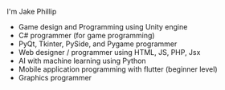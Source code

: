 I'm Jake Phillip

- Game design and Programming using Unity engine
- C# programmer (for game programming)
- PyQt, Tkinter, PySide, and Pygame programmer
- Web designer / programmer using HTML, JS, PHP, Jsx
- AI with machine learning using Python
- Mobile application programming with flutter (beginner level)
- Graphics programmer
